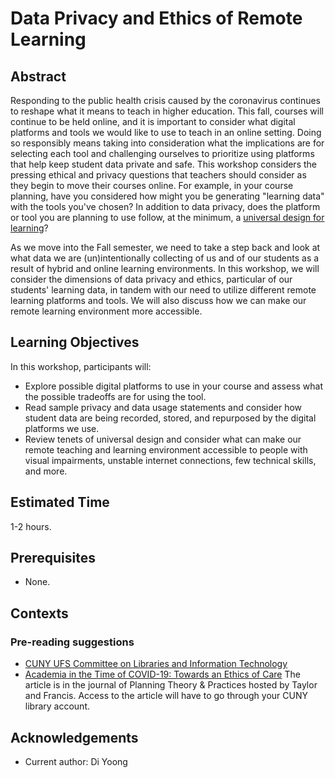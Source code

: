 # Data Privacy and Ethics of Remote Learning

## Abstract

Responding to the public health crisis caused by the coronavirus continues to reshape what it means to teach in higher education. This fall, courses will continue to be held online, and it is important to consider what digital platforms and tools we would like to use to teach in an online setting. Doing so responsibly means taking into consideration what the implications are for selecting each tool and challenging ourselves to prioritize using platforms that help keep student data private and safe. This workshop considers the pressing ethical and privacy questions that teachers should consider as they begin to move their courses online. For example, in your course planning, have you considered how might you be generating "learning data" with the tools you've chosen? In addition to data privacy, does the platform or tool you are planning to use follow, at the minimum, a [universal design for learning](http://udlforteachers.com/)?    

As we move into the Fall semester, we need to take a step back and look at what data we are (un)intentionally collecting of us and of our students as a result of hybrid and online learning environments. In this workshop, we will consider the dimensions of data privacy and ethics, particular of our students' learning data, in tandem with our need to utilize different remote learning platforms and tools. We will also discuss how we can make our remote learning environment more accessible.    

## Learning Objectives

In this workshop, participants will:

- Explore possible digital platforms to use in your course and assess what the possible tradeoffs are for using the tool.
- Read sample privacy and data usage statements and consider how student data are being recorded, stored, and repurposed by the digital platforms we use.
- Review tenets of universal design and consider what can make our remote teaching and learning environment accessible to people with visual impairments, unstable internet connections, few technical skills, and more. 

## Estimated Time

1-2 hours.

## Prerequisites 

- None.

## Contexts

### Pre-reading suggestions

- [CUNY UFS Committee on Libraries and Information Technology](http://www1.cuny.edu/sites/cunyufs/committees/senate/standing/libraries-it/meetings-2019-2020/)
- [Academia in the Time of COVID-19: Towards an Ethics of Care](https://www.tandfonline.com/doi/full/10.1080/14649357.2020.1757891) The article is in the journal of Planning Theory & Practices hosted by Taylor and Francis. Access to the article will have to go through your CUNY library account.

## Acknowledgements

- Current author: Di Yoong